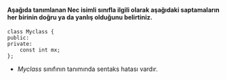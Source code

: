 #### Aşağıda tanımlanan Nec isimli sınıfla ilgili olarak aşağıdaki saptamaların her birinin doğru ya da yanlış olduğunu belirtiniz.


```
class Myclass {
public:
private:
	const int mx;
};
```

+ _Myclass_ sınıfının tanımında sentaks hatası vardır.   
